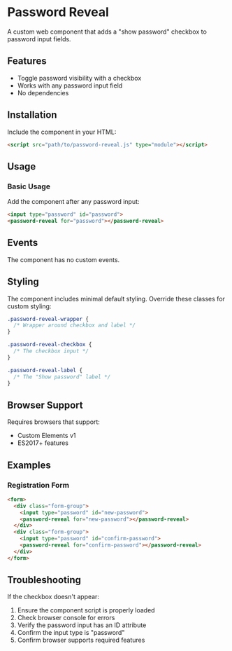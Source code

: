 # Password Reveal

A custom web component that adds a "show password" checkbox to password input fields.

## Features

- Toggle password visibility with a checkbox
- Works with any password input field
- No dependencies

## Installation

Include the component in your HTML:

```html
<script src="path/to/password-reveal.js" type="module"></script>
```

## Usage

### Basic Usage

Add the component after any password input:

```html
<input type="password" id="password">
<password-reveal for="password"></password-reveal>
```

## Events

The component has no custom events.

## Styling

The component includes minimal default styling. Override these classes for custom styling:

```css
.password-reveal-wrapper {
  /* Wrapper around checkbox and label */
}

.password-reveal-checkbox {
  /* The checkbox input */
}

.password-reveal-label {
  /* The "Show password" label */
}
```

## Browser Support

Requires browsers that support:
- Custom Elements v1
- ES2017+ features

## Examples

### Registration Form

```html
<form>
  <div class="form-group">
    <input type="password" id="new-password">
    <password-reveal for="new-password"></password-reveal>
  </div>
  <div class="form-group">
    <input type="password" id="confirm-password">
    <password-reveal for="confirm-password"></password-reveal>
  </div>
</form>
```

## Troubleshooting

If the checkbox doesn't appear:
1. Ensure the component script is properly loaded
2. Check browser console for errors
3. Verify the password input has an ID attribute
4. Confirm the input type is "password"
5. Confirm browser supports required features
